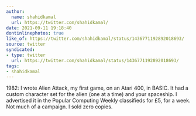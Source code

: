 ```yaml
---
author:
  name: shahidkamal
  url: https://twitter.com/shahidkamal/
date: 2021-09-11 19:18:40
dontinlinephotos: true
like_of: https://twitter.com/shahidkamal/status/1436771192892018693/
source: twitter
syndicated:
- type: twitter
  url: https://twitter.com/shahidkamal/status/1436771192892018693/
tags:
- shahidkamal
---
```


1982: I wrote Alien Attack, my first game, on an Atari 400, in BASIC. It had a custom character set for the alien (one at a time) and your spaceship. I advertised it in the Popular Computing Weekly classifieds for £5, for a week. Not much of a campaign. I sold zero copies.